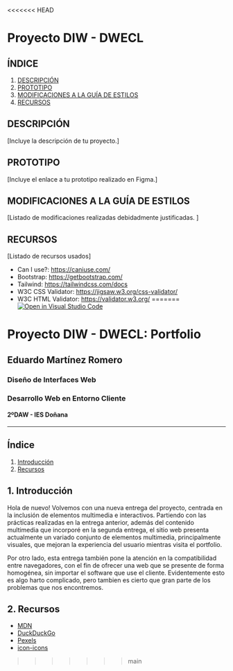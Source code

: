 <<<<<<< HEAD
# Proyecto DIW - DWECL

## ÍNDICE   
1. [DESCRIPCIÓN](#id1)
2. [PROTOTIPO](#id2)
3. [MODIFICACIONES A LA GUÍA DE ESTILOS](#id3)
4. [RECURSOS](#id4)

## DESCRIPCIÓN<a name="id1"></a>
[Incluye la descripción de tu proyecto.]

## PROTOTIPO<a name="id2"></a>
[Incluye el enlace a tu prototipo realizado en Figma.]

## MODIFICACIONES A LA GUÍA DE ESTILOS<a name="id3"></a>
[Listado de modificaciones realizadas debidadmente justificadas. ]

## RECURSOS<a name="id4"></a>
[Listado de recursos usados]

- Can I use?: https://caniuse.com/
- Bootstrap: https://getbootstrap.com/
- Tailwind: https://tailwindcss.com/docs
- W3C CSS Validator: https://jigsaw.w3.org/css-validator/
- W3C HTML Validator: https://validator.w3.org/
=======
[![Open in Visual Studio Code](https://classroom.github.com/assets/open-in-vscode-f059dc9a6f8d3a56e377f745f24479a46679e63a5d9fe6f495e02850cd0d8118.svg)](https://classroom.github.com/online_ide?assignment_repo_id=6420795&assignment_repo_type=AssignmentRepo)
# Proyecto DIW - DWECL: Portfolio
## Eduardo Martínez Romero
### Diseño de Interfaces Web
### Desarrollo Web en Entorno Cliente
#### 2ºDAW - IES Doñana
***

## Índice
1. [Introducción](#introduccion)
2. [Recursos](#recursos)

## 1. Introducción<a id="introduccion"></a>

Hola de nuevo!
Volvemos con una nueva entrega del proyecto, centrada en la inclusión de elementos multimedia e interactivos. Partiendo con las prácticas realizadas en la entrega anterior, además del contenido multimedia que incorporé en la segunda entrega, el sitio web presenta actualmente un variado conjunto de elementos multimedia, principalmente visuales, que mejoran la experiencia del usuario mientras visita el portfolio.

Por otro lado, esta entrega también pone la atención en la compatibilidad entre navegadores, con el fin de ofrecer una web que se presente de forma homogénea, sin importar el software que use el cliente. Evidentemente esto es algo harto complicado, pero tambien es cierto que gran parte de los problemas que nos encontremos.

## 2. Recursos<a id="recursos"></a>

- [MDN](https://developer.mozilla.org/)
- [DuckDuckGo](https://duckduckgo.com/)
- [Pexels](https://www.pexels.com/)
- [icon-icons](https://icon-icons.com/)
>>>>>>> main
